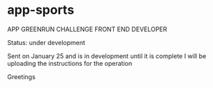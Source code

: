# app-sports
APP GREENRUN CHALLENGE FRONT END DEVELOPER 

Status: under development 

Sent on January 25 and is in development until it is complete 
I will be uploading the instructions for the operation 

Greetings
